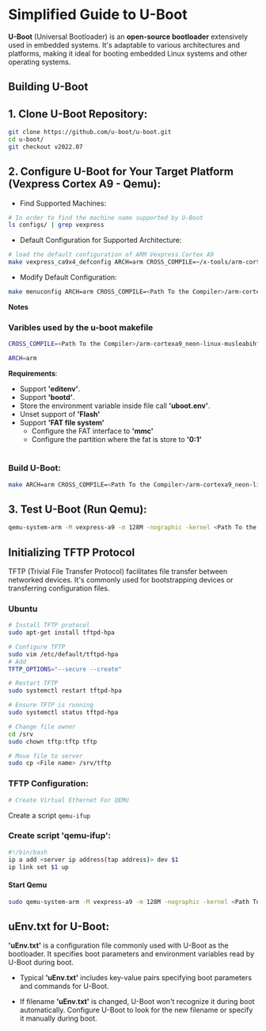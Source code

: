 # Simplified Guide to U-Boot

**U-Boot** (Universal Bootloader) is an **open-source bootloader** extensively used in embedded systems. It's adaptable to various architectures and platforms, making it ideal for booting embedded Linux systems and other operating systems.
## Building U-Boot

## 1. Clone U-Boot Repository:
```bash
git clone https://github.com/u-boot/u-boot.git
cd u-boot/
git checkout v2022.07
```
## 2. Configure U-Boot for Your Target Platform (Vexpress Cortex A9 - Qemu):

-   Find Supported Machines:

```bash
# In order to find the machine name supported by U-Boot
ls configs/ | grep vexpress
```
-   Default Configuration for Supported Architecture:

```bash
# load the default configuration of ARM Vexpress Cortex A9
make vexpress_ca9x4_defconfig ARCH=arm CROSS_COMPILE=~/x-tools/arm-cortexa9_neon-linux-musleabihf/bin/arm-cortexa9_neon-linux-musleabihf-
```

-   Modify Default Configuration:
```bash
make menuconfig ARCH=arm CROSS_COMPILE=<Path To the Compiler>/arm-cortexa9_neon-linux-musleabihf-
```
**Notes**
### Varibles used by the u-boot makefile
```bash
CROSS_COMPILE=<Path To the Compiler>/arm-cortexa9_neon-linux-musleabihf-

ARCH=arm
```

**Requirements**:

-   Support **'editenv'**.
-   Support **'bootd'**.
-   Store the environment variable inside file call **'uboot.env'**.
-   Unset support of **'Flash'**
-   Support **'FAT file system'**
    -   Configure the FAT interface to **'mmc'**
    -   Configure the partition where the fat is store to **'0:1'**


#
  
### Build U-Boot:
```bash
make ARCH=arm CROSS_COMPILE=<Path To the Compiler>/arm-cortexa9_neon-linux-musleabihf- -j<Number of cores>
```
## 3. Test U-Boot (Run Qemu):
```bash
qemu-system-arm -M vexpress-a9 -m 128M -nographic -kernel <Path To the u-boot>/u-boot -sd <Path To the sd.img>/sd.img
```

## Initializing TFTP Protocol
TFTP (Trivial File Transfer Protocol) facilitates file transfer between networked devices. It's commonly used for bootstrapping devices or transferring configuration files.

### Ubuntu

```bash
# Install TFTP protocol
sudo apt-get install tftpd-hpa

# Configure TFTP
sudo vim /etc/default/tftpd-hpa
# Add
TFTP_OPTIONS="--secure --create"

# Restart TFTP
sudo systemctl restart tftpd-hpa

# Ensure TFTP is running
sudo systemctl status tftpd-hpa

# Change file owner
cd /srv
sudo chown tftp:tftp tftp

# Move file to server
sudo cp <File name> /srv/tftp

```

### TFTP Configuration:
```bash
# Create Virtual Ethernet For QEMU
```
Create a script `qemu-ifup` 

### Create script 'qemu-ifup':

```bash
#!/bin/bash
ip a add <server ip address(tap address)> dev $1
ip link set $1 up
```
#### Start Qemu

```bash
sudo qemu-system-arm -M vexpress-a9 -m 128M -nographic -kernel <Path To the u-boot>/u-boot -sd <Path To the sd.img>/sd.img -net tap,script=<Path To the script>/qemu-ifup -net nic
```

## uEnv.txt for U-Boot:

**'uEnv.txt'** is a configuration file commonly used with U-Boot as the bootloader. It specifies boot parameters and environment variables read by U-Boot during boot.
- Typical **'uEnv.txt'** includes key-value pairs specifying boot parameters and commands for U-Boot.

- If filename **'uEnv.txt'** is changed, U-Boot won't recognize it during boot automatically. Configure U-Boot to look for the new filename or specify it manually during boot.












  